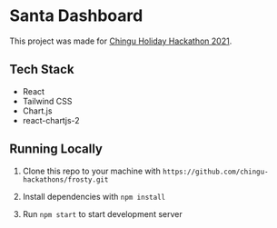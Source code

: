 # Santa Dashboard

This project was made for [Chingu Holiday Hackathon 2021](https://github.com/chingu-hackathons/holidayhackathon2021).

## Tech Stack

- React
- Tailwind CSS
- Chart.js
- react-chartjs-2

## Running Locally

1.  Clone this repo to your machine with `https://github.com/chingu-hackathons/frosty.git`

2.  Install dependencies with `npm install`

3.  Run `npm start` to start development server
